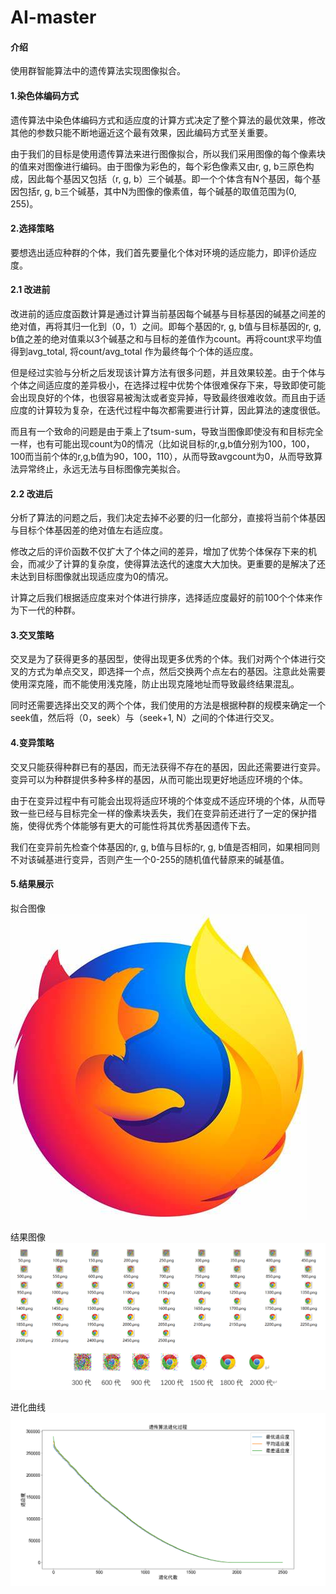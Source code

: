 # AI-master

#### 介绍
使用群智能算法中的遗传算法实现图像拟合。

#### 1.染色体编码方式
遗传算法中染色体编码方式和适应度的计算方式决定了整个算法的最优效果，修改其他的参数只能不断地逼近这个最有效果，因此编码方式至关重要。

由于我们的目标是使用遗传算法来进行图像拟合，所以我们采用图像的每个像素块的值来对图像进行编码。由于图像为彩色的，每个彩色像素又由r, g, b三原色构成，因此每个基因又包括（r, g, b）三个碱基。即一个个体含有N个基因，每个基因包括r, g, b三个碱基，其中N为图像的像素值，每个碱基的取值范围为(0, 255)。

#### 2.选择策略
要想选出适应种群的个体，我们首先要量化个体对环境的适应能力，即评价适应度。
#### 2.1 改进前
改进前的适应度函数计算是通过计算当前基因每个碱基与目标基因的碱基之间差的绝对值，再将其归一化到（0，1）之间。即每个基因的r, g, b值与目标基因的r, g, b值之差的绝对值乘以3个碱基之和与目标的差值作为count。再将count求平均值得到avg_total, 将count/avg_total 作为最终每个个体的适应度。

但是经过实验与分析之后发现该计算方法有很多问题，并且效果较差。由于个体与个体之间适应度的差异极小，在选择过程中优势个体很难保存下来，导致即使可能会出现良好的个体，也很容易被淘汰或者变异掉，导致最终很难收敛。而且由于适应度的计算较为复杂，在迭代过程中每次都需要进行计算，因此算法的速度很低。

而且有一个致命的问题是由于乘上了tsum-sum，导致当图像即使没有和目标完全一样，也有可能出现count为0的情况（比如说目标的r,g,b值分别为100，100，100而当前个体的r,g,b值为90，100，110），从而导致avgcount为0，从而导致算法异常终止，永远无法与目标图像完美拟合。

#### 2.2 改进后

分析了算法的问题之后，我们决定去掉不必要的归一化部分，直接将当前个体基因与目标个体基因差的绝对值左右适应度。
 
修改之后的评价函数不仅扩大了个体之间的差异，增加了优势个体保存下来的机会，而减少了计算的复杂度，使得算法迭代的速度大大加快。更重要的是解决了还未达到目标图像就出现适应度为0的情况。

计算之后我们根据适应度来对个体进行排序，选择适应度最好的前100个个体来作为下一代的种群。

#### 3.交叉策略
交叉是为了获得更多的基因型，使得出现更多优秀的个体。我们对两个个体进行交叉的方式为单点交叉，即选择一个点，然后交换两个点左右的基因。注意此处需要使用深克隆，而不能使用浅克隆，防止出现克隆地址而导致最终结果混乱。
 
同时还需要选择出交叉的两个个体，我们使用的方法是根据种群的规模来确定一个seek值，然后将（0，seek）与（seek+1, N）之间的个体进行交叉。

#### 4.变异策略

交叉只能获得种群已有的基因，而无法获得不存在的基因，因此还需要进行变异。变异可以为种群提供多种多样的基因，从而可能出现更好地适应环境的个体。

由于在变异过程中有可能会出现将适应环境的个体变成不适应环境的个体，从而导致一些已经与目标完全一样的像素块丢失，我们在变异前还进行了一定的保护措施，使得优秀个体能够有更大的可能性将其优秀基因遗传下去。

我们在变异前先检查个体基因的r, g, b值与目标的r, g, b值是否相同，如果相同则不对该碱基进行变异，否则产生一个0-255的随机值代替原来的碱基值。

#### 5.结果展示
拟合图像
![avatar](firefox.jpg)

结果图像
![avatar](result.png)

进化曲线
![avatar](evolution.png)


